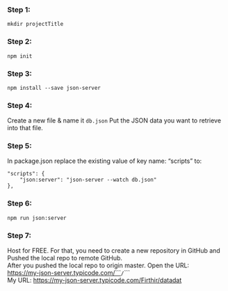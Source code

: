 ### Step 1:  
```mkdir projectTitle```
### Step 2:  
```npm init  ```
### Step 3:  
```npm install --save json-server ``` 
### Step 4:  
Create a new file & name it ```db.json```
Put the JSON data you want to retrieve into that file.
### Step 5:  
In package.json replace the existing value of key name: “scripts” to:
```
"scripts": {
    "json:server": "json-server --watch db.json"
},
```
### Step 6:  
```npm run json:server```
### Step 7:  
Host for FREE. For that, you need to create a new repository in GitHub and Pushed the local repo to remote GitHub.  
After you pushed the local repo to origin master. Open the URL:   
https://my-json-server.typicode.com/```<your-github-username>```/```<your-repo-name>```  
My URL: https://my-json-server.typicode.com/Firthir/datadat  